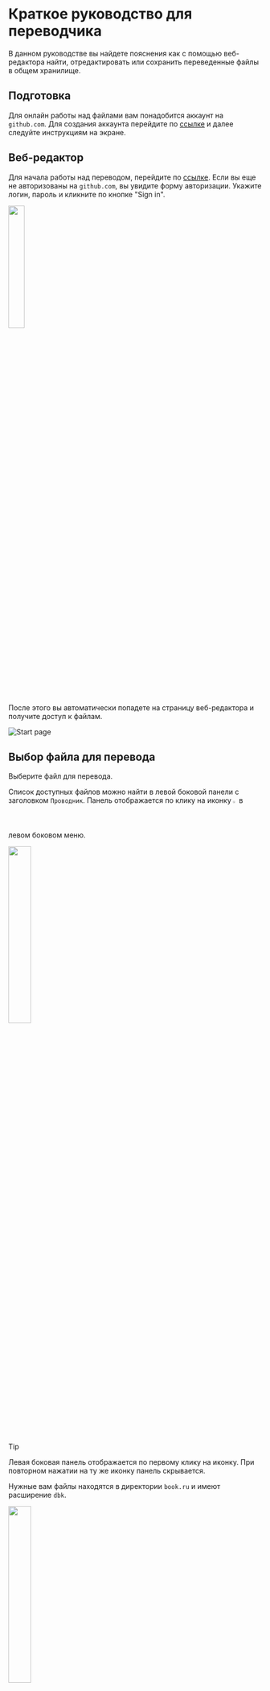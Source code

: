 # Краткое руководство для переводчика
В данном руководстве вы найдете пояснения как с помощью веб-редактора найти, отредактировать или сохранить переведенные файлы в общем хранилище.

## Подготовка
Для онлайн работы над файлами вам понадобится аккаунт на `github.com`. Для создания аккаунта перейдите по [ссылке](https://github.com/signup) и далее следуйте инструкциям на экране.

## Веб-редактор
Для начала работы над переводом, перейдите по [ссылке](https://github.dev/worldmind/Rationality-From_AI_To_Zombies_by_Eliezer_Yudkowsky.book/tree/main/book.ru/).
Если вы еще не авторизованы на `github.com`, вы увидите форму авторизации. Укажите логин, пароль и кликните по кнопке "Sign in".

<img src="readme/sign_in.png" width="25%">

После этого вы автоматически попадете на страницу веб-редактора и получите доступ к файлам.

![Start page](readme/start_page.png)

## Выбор файла для перевода
Выберите файл для перевода.

Список доступных файлов можно найти в левой боковой панели с заголовком `Проводник`. Панель отображается по клику на иконку <img src="readme/explorer_icon.png" width="1.5%"> в левом боковом меню.

<img src="readme/explorer.png" width="30%">

> [!TIP]
> Левая боковая панель отображается по первому клику на иконку. При повторном нажатии на ту же иконку панель скрывается.

Нужные вам файлы находятся в директории `book.ru` и имеют расширение `dbk`.

<img src="readme/files.png" width="30%">

### Навигация в Проводнике
+ Увидеть содержимое директории `book.ru` можно, кликнув по символу `>` рядом с ее именем. В проводнике отобразятся файлы с расширением dbk и поддиректории. Точно так же вы можете раскрыть все вложенные директории и посмотреть список файлов в них.
+ Чтобы свернуть директорию, кликните по символу `v` рядом с ее названием.
+ Для просмотреть содержимого файла, кликните по его имени. В центральном окне редактора появится вкладка с названием файла и его содержимым. Одновременно для просмотра можно открыть несколько файлов, при этом на каждый файл в редакторе появится отдельная вкладка.

![Selected file](readme/selected_file.png)

## Отдельное рабочее пространство
Создайте для своих изменений отдельное рабочее пространство - `ветку`. Ваш перевод будет хранится в ветке, до момента вливания его в финальную версию `book.ru`. Так что вы сможете многократно и в любой момент вносить правки в файл до того, как сообщите о его готовности владельцу хранилища.

Создайте ветку и переключите веб-редактор на нее.

### Создание новой ветки
На нижней панели редактора найдите иконку <img src="readme/icon_branches.png" width="1.5%"> с названием текущей ветки и кликните по ней.

<img src="readme/current_branch.png" width="30%">

На верхней панели редактора откроется список существующих веток с пунктом `Создать новую ветвь`.

![New branch](readme/new_branch.png)

Кликните `Создать новую ветвь`.

Имя новой ветки соберите из следующих частей: английский заголовок переводимого текста и ваш никнейм на `github.com`. Все пробелы в получившейся фразе замените на подчеркивания.

Например, для текста с заголовком `Predictably Wrong` и никнеймом `superzhuk`, название ветки будет `Predictably_Wrong_superzhuk`. Впишите название ветки в поле и нажмите enter.

<img src="readme/branch_name.png" width="50%">

При успешном создании ветки откроется окно с вопросом, нужно ли переключаться на новую ветку.

<img src="readme/switch_branch.png" width="40%">

Кликните по кнопке `Переключиться на ветвь`. Веб-редактор обновит страницу, и далее на нижней панели будет указана уже ваша рабочая ветка, и внесенные изменения при сохранении будут попадать именно в нее.

<img src="readme/user_branch.png" width="40%">

Если при создании ветки произошла ошибка, прочитайте сообщение в открывшемся окне. При проблеме на вашей стороне (нет сети, ошибка авторизации и др.), исправьте ее и попробуйте создать ветку снова. Если ошибка непонятна, или возникла на стороне `github.com`, [свяжитесь](ССЫЛКА ДЛЯ СВЯЗИ) с владельцем хранилища.

### Переключение на ветку
Если вы повторно зашли в веб-редактор и хотите продолжить работу над своим переводом, переключитесь на ранее созданную вами ветку. Для этого на нижней панели редактора кликните на название текущей ветки.

<img src="readme/current_branch.png" width="30%">

На верхней панели редактора откроется список существующих веток. Найдите в списке название своей ветки и кликните на него.

<img src="readme/select_user_branch.png" width="70%">

Веб-редактор обновит страницу и на нижней панели появится название вашей рабочей ветки.

<img src="readme/user_branch.png" width="40%">

Теперь все файлы, измененные и сохраненные в ветке, снова доступны вам для внесения именений.

## Редактирование файла
Найдите в `Проводнике` файл, выбранный для перевода. Теперь вы можете открыть его в редакторе и вносить изменения в текст.

> [!IMPORTANT]
> Файл с расширением `dbk` составлен с использованием специальной разметки. Поэтому, для сохранения его структуры, не удаляйте и не меняйте текст в угловых скобках `<...>` и текст вида `&...;`. Заменяйте только переводимый текст. 

Когда вы внесете в текст свои правки, в левом боковом меню на иконке <img src="readme/icon_branches.png" width="1.5%"> появится индикатор - число отредактированных файлов. Это напоминание, что нужно сохранить (или отменить) свои изменения, прежде чем вы закроете окно веб-редактора.

<img src="readme/changes_icon.png" width="30%">

## Сохранение изменений
В веб-редакторе вы можете просмотреть сделанные в файлах изменения, принять их для сохранения или отменить, с возвращением файла в исходное состояние.
Для этого в левом боковом меню кликните иконку <img src="readme/icon_branches.png" width="1.5%">.

<img src="readme/changes_cursor.png" width="40%">

После этого в левой боковой панели появится список изменений, разбитый по файлам.

<img src="readme/view_changes.png" width="30%">

Рядом с именем каждого файла есть иконки:
- <img src="readme/icon_reset.png" width="1.5%"> - отменяет внесенные в файл изменения, текст возвращается в состояние до внесения правок;
- <img src="readme/icon_add.png" width="1.5%"> - добавляет внесенные изменения в список того, что будет сохранено;
- <img src="readme/icon_cancel.png" width="1.5%"> - убирает ранее добавленные изменения из списка сохраняемых, но не отменяет их в файле. Позже вы можете снова добавить их в список для сохранения через иконку "плюс";
- <img src="readme/icon_diff.png" width="1.5%"> - выводит в окне редактора, в двух вкладках старое и новое содержимое файла. Красным подсвечивается старое содержимое абзаца, зеленым - новое. Так вы можете увидеть внесенные вами изменения.

![Changes](readme/diff.png)

Примените или сбросьте внесенные вами изменения.

## Отправка изменений в хранилище
Далее нужно отправить локальные изменения в хранилище на `github.com`. В поле, над кнопкой `Фиксация и отправка`, кратко опишите, что за изменения вы внесли в текст (например, "Исправлена опечатка в тексте"), и нажмите кнопку `Фиксация и отправка`.

<img src="readme/push.png" width="80%">

Теперь ваши правки сохранены на `github.com` и доступны для просмотра владельцу хранилища.
После этого вы можете продолжать вносить правки в вашей ветке, не забывая периодически отправлять изменения в хранилище.

## Работа над переводом завершена
Уведомите владельца хранилища о завершении работы над переводом. 

Для этого на боковой панели откройте `Систему управления версиями`, кликнув на иконку <img src="readme/icon_branches.png" width="1.5%"> в боковом меню.

<img src="readme/changes_cursor.png" width="40%">

Затем в меню боковой панели кликните на иконку <img src="readme/pull_request_icon.png" width="2%">.

<img src="readme/pull_request.png" width="40%">

Откроется форма со следующими полями:
* в поле `Title` указывается заголовок уведомления. Например, "Завершен перевод главы Predictably Wrong".
* в поле `Description` вы можете добавить более подробное описание внесенных правок, комментарии к переводу итп. Например, "Обратите внимание, во втором абзаце я использую необычную фразу в переводе...".

Заполните поля формы и кликните по кнопке "Create".

<img src="readme/pull_request_form.png" width="20%">

Уведомление об окончании работы над переводом, с вашими комментариями и связанное с вашей веткой, уйдет владельцу хранилища.

![Finished](readme/done.png)

**Спасибо за вашу работу!**
